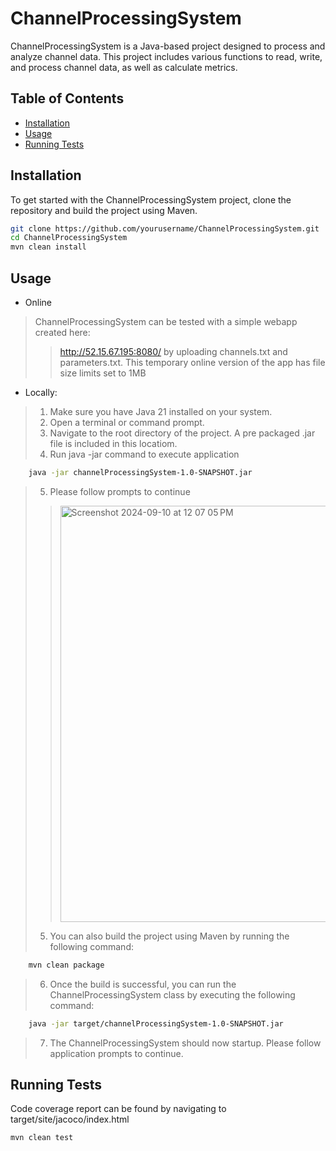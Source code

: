 # ChannelProcessingSystem

ChannelProcessingSystem is a Java-based project designed to process and analyze channel data. This project includes various functions to read, write, and process channel data, as well as calculate metrics.

## Table of Contents

- [Installation](#installation)
- [Usage](#usage)
- [Running Tests](#running-tests)


## Installation

To get started with the ChannelProcessingSystem project, clone the repository and build the project using Maven.

```sh
git clone https://github.com/yourusername/ChannelProcessingSystem.git
cd ChannelProcessingSystem
mvn clean install
```

## Usage
- Online
> ChannelProcessingSystem can be tested with a simple webapp created here:
>> http://52.15.67.195:8080/ by uploading channels.txt and parameters.txt.
>> This temporary online version of the app has file size limits set to 1MB

- Locally:
> 1. Make sure you have Java 21 installed on your system.
> 2. Open a terminal or command prompt.
> 3. Navigate to the root directory of the project. A pre packaged .jar file is included in this locatiom.
> 4. Run java -jar command to execute application 
>    
```sh
    java -jar channelProcessingSystem-1.0-SNAPSHOT.jar
```
> 5. Please follow prompts to continue
>> <img width="666" alt="Screenshot 2024-09-10 at 12 07 05 PM" src="https://github.com/user-attachments/assets/51720cc7-5108-4f0c-8fb1-c18326dbd9c9">
> 5. You can also build the project using Maven by running the following command:

```sh
    mvn clean package

```
> 6. Once the build is successful, you can run the ChannelProcessingSystem class by executing the following command:

```sh
    java -jar target/channelProcessingSystem-1.0-SNAPSHOT.jar
```

> 7. The ChannelProcessingSystem should now startup. Please follow application prompts to continue.

## Running Tests
Code coverage report can be found by navigating to target/site/jacoco/index.html

```sh
mvn clean test
```
